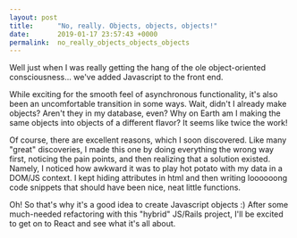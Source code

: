 ```yaml
---
layout: post
title:      "No, really. Objects, objects, objects!"
date:       2019-01-17 23:57:43 +0000
permalink:  no_really_objects_objects_objects
---
```


Well just when I was really getting the hang of the ole object-oriented consciousness... we've added Javascript to the front end. 

While exciting for the smooth feel of asynchronous functionality, it's also been an uncomfortable transition in some ways. Wait, didn't I already make objects? Aren't they in my database, even? Why on Earth am I making the same objects into objects of a different flavor?  It seems like twice the work!

Of course, there are excellent reasons, which I soon discovered. Like many "great" discoveries, I made this one by doing everything the wrong way first, noticing the  pain points, and then realizing that a solution existed. Namely, I noticed how awkward it was to play hot potato with my data in a DOM/JS context. I kept hiding attributes in html and then writing loooooong code snippets that should have been nice, neat little functions.

Oh! So that's why it's a good idea to create Javascript objects :)  After some much-needed refactoring with this "hybrid" JS/Rails project, I'll be excited to get on to React and see what it's all about. 
